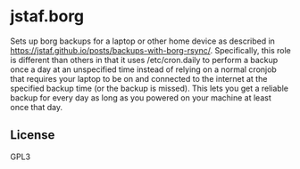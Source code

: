 jstaf.borg
=========

Sets up borg backups for a laptop or other home device as described in
https://jstaf.github.io/posts/backups-with-borg-rsync/.
Specifically, this role is different than others in that it uses
/etc/cron.daily to perform a backup once a day at an unspecified time instead of relying
on a normal cronjob that requires your laptop to be on and connected
to the internet at the specified backup time (or the backup is missed).
This lets you get a reliable backup for every day as long as you powered on your machine
at least once that day.

License
-------

GPL3


